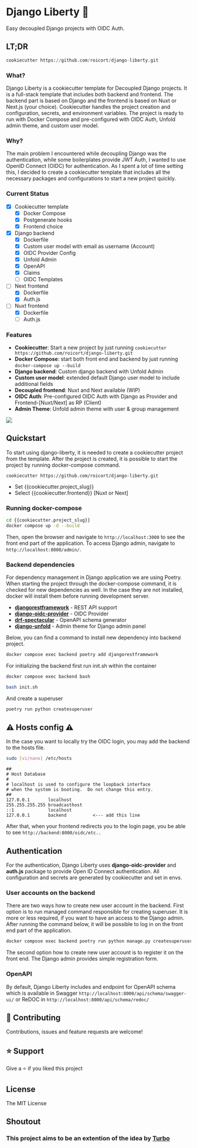 # Django Liberty 🗽

Easy decoupled Django projects with OIDC Auth.

## LT;DR

```python
cookiecutter https://github.com/roicort/django-liberty.git
```

### What?

Django Liberty is a cookiecutter template for Decoupled Django projects. It is a full-stack template that includes both backend and frontend. The backend part is based on Django and the frontend is based on Nuxt or Next.js (your choice).
Cookiecutter handles the project creation and configuration, secrets, and environment variables. The project is ready to run with Docker Compose and pre-configured with OIDC Auth, Unfold admin theme, and custom user model.

### Why?

The main problem I encountered while decoupling Django was the authentication, while some boilerplates provide JWT Auth, I wanted to use OpenID Connect (OIDC) for authentication. As I spent a lot of time setting this, I decided to create a cookiecutter template that includes all the necessary packages and configurations to start a new project quickly.

### Current Status

- [x] Cookiecutter template
  - [x] Docker Compose
  - [x] Postgenerate hooks
  - [x] Frontend choice
- [x] Django backend
  - [x] Dockerfile
  - [x] Custom user model with email as username (Account)
  - [x] OIDC Provider Config
  - [x] Unfold Admin
  - [x] OpenAPI
  - [x] Claims
  - [ ] OIDC Templates
- [ ] Next frontend
  - [x] Dockerfile
  - [x] Auth.js
- [ ] Nuxt frontend
  - [x] Dockerfile
  - [ ] Auth.js

### Features

- **Cookiecutter**: Start a new project by just running `cookiecutter https://github.com/roicort/django-liberty.git`
- **Docker Compose**: start both front end and backend by just running `docker-compose up --build`
- **Django backend**: Custom django backend with Unfold Admin
- **Custom user model**: extended default Django user model to include additional fields
- **Decoupled frontend**: Nuxt and Next available (WIP)
- **OIDC Auth**: Pre-configured OIDC Auth with Django as Provider and Frontend-[Nuxt/Next] as RP (Client)
- **Admin Theme**: Unfold admin theme with user & group management

![](https://github.com/user-attachments/assets/2ff0d3ff-dfdf-4dab-ad54-c9e6131e9788)

## Quickstart

To start using django-liberty, it is needed to create a cookiecutter project from the template. After the project is created, it is possible to start the project by running docker-compose command.

```
cookiecutter https://github.com/roicort/django-liberty.git
```

- Set {{cookiecutter.project_slug}}
- Select {{cookiecutter.frontend}} [Nuxt or Next]

### Running docker-compose

```bash
cd {{cookiecutter.project_slug}}
docker compose up -d --build
```

Then, open the browser and navigate to `http://localhost:3000` to see the front end part of the application. To access Django admin, navigate to `http://localhost:8000/admin/`.

### Backend dependencies

For dependency management in Django application we are using Poetry. When starting the project through the docker-compose command, it is checked for new dependencies as well. In the case they are not installed, docker will install them before running development server.

- **[djangorestframework](https://github.com/encode/django-rest-framework)** - REST API support
- **[django-oidc-provider]()** - OIDC Provider
- **[drf-spectacular](https://github.com/tfranzel/drf-spectacular)** - OpenAPI schema generator
- **[django-unfold](https://github.com/unfoldadmin/django-unfold)** - Admin theme for Django admin panel

Below, you can find a command to install new dependency into backend project.

```bash
docker compose exec backend poetry add djangorestframework
```

For initializing the backend first run init.sh within the container

```bash
docker compose exec backend bash
```

```bash
bash init.sh
```

And create a superuser

```bash
poetry run python createsuperuser
```

## ⚠️ Hosts config ⚠️

In the case you want to locally try the OIDC login, you may add the backend to the hosts file.

```bash
sudo [vi/nano] /etc/hosts
```

    ##
    # Host Database
    #
    # localhost is used to configure the loopback interface
    # when the system is booting.  Do not change this entry.
    ##
    127.0.0.1       localhost
    255.255.255.255 broadcasthost
    ::1             localhost
    127.0.0.1       backend          <--- add this line

After that, when your frontend redirects you to the login page, you be able to see `http://backend:8000/oidc/etc..`

## Authentication

For the authentication, Django Liberty uses **django-oidc-provider** and **auth.js** package to provide Open ID Connect authentication. All configuration and secrets are generated by cookiecutter and set in envs.

### User accounts on the backend

There are two ways how to create new user account in the backend. First option is to run managed command responsible for creating superuser. It is more or less required, if you want to have an access to the Django admin. After running the command below, it will be possible to log in on the front end part of the application.

```bash
docker compose exec backend poetry run python manage.py createsuperuser
```

The second option how to create new user account is to register it on the front end. The Django admin provides simple registration form.

### OpenAPI

By default, Django Liberty includes and endpoint for OpenAPI schema which is available in Swagger `http://localhost:8000/api/schema/swagger-ui/` or ReDOC in `http://localhost:8000/api/schema/redoc/`

## 🤝 Contributing

Contributions, issues and feature requests are welcome!

## ⭐️ Support

Give a ⭐️ if you liked this project

## License

The MIT License

## Shoutout

### This project aims to be an extention of the idea by [Turbo](https://github.com/unfoldadmin/turbo)
